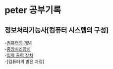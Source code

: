 # peter 공부기록 <br>

## 정보처리기능사[컴퓨터 시스템의 구성]

-[컴퓨터의 개념](#) <br>
-[중앙처리장치](#) <br>
-[입력 출력 장치](#) <br>
-[컴퓨터의 발전 과정] <br>

